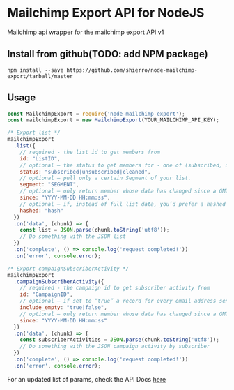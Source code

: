 # Mailchimp Export API for NodeJS

Mailchimp api wrapper for the mailchimp export API v1

## Install from github(TODO: add NPM package)
`npm install --save https://github.com/shierro/node-mailchimp-export/tarball/master`

## Usage
```javascript
const MailchimpExport = require('node-mailchimp-export');
const mailchimpExport = new MailchimpExport(YOUR_MAILCHIMP_API_KEY);

/* Export list */
mailchimpExport
  .list({
    // required - the list id to get members from
    id: "ListID",
    // optional – the status to get members for - one of (subscribed, unsubscribed, cleaned), defaults to subscribed
    status: "subscribed|unsubscribed|cleaned",
    // optional – pull only a certain Segment of your list.
    segment: "SEGMENT",
    // optional – only return member whose data has changed since a GMT timestamp – in YYYY-MM-DD HH:mm:ss format
    since: "YYYY-MM-DD HH:mm:ss",
    // optional – if, instead of full list data, you’d prefer a hashed list of email addresses, set this to the hashing algorithm you expect. Currently only “sha256” is supported.
    hashed: "hash" 
  })
  .on('data', (chunk) => {
    const list = JSON.parse(chunk.toString('utf8'));
    // Do something with the JSON list
  })
  .on('complete', () => console.log('request completed!'))
  .on('error', console.error);

/* Export campaignSubscriberActivity */
mailchimpExport
  .campaignSubscriberActivity({
    // required - the campaign id to get subscriber activity from
    id: "CampaignID",
    // optional – if set to “true” a record for every email address sent to will be returned even if there is no activity data. defaults to “false”
    include_empty: "true|false",
    // optional – only return member whose data has changed since a GMT timestamp – in YYYY-MM-DD HH:mm:ss format
    since: "YYYY-MM-DD HH:mm:ss"
  })
  .on('data', (chunk) => {
    const subscriberActivities = JSON.parse(chunk.toString('utf8'));
    // Do something with the JSON campaign activity by subscriber
  })
  .on('complete', () => console.log('request completed!'))
  .on('error', console.error);
```

For an updated list of params, check the API Docs [here](http://developer.mailchimp.com/documentation/mailchimp/guides/how-to-use-the-export-api/#list-export)
